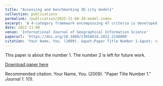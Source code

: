 ```yaml
---
title: "Assessing and benchmarking 3D city models"
collection: publications
permalink: /publication/2022-11-08-3d-model-index
excerpt: 'A 4-category framework encompassing 47 criteria is developed, evaluating 40 authoritative city models worldwide. It is a generic approach that can be further adopted in customised ways in certain contexts.'
date: 2022-11-08
venue: 'International Journal of Geographical Information Science'
paperurl: 'https://doi.org/10.1080/13658816.2022.2140808'
citation: 'Your Name, You. (2009). &quot;Paper Title Number 1.&quot; <i>Journal 1</i>. 1(1).'
---
```

This paper is about the number 1. The number 2 is left for future work.

[Download paper here](http://academicpages.github.io/files/paper1.pdf)

Recommended citation: Your Name, You. (2009). "Paper Title Number 1." <i>Journal 1</i>. 1(1).
